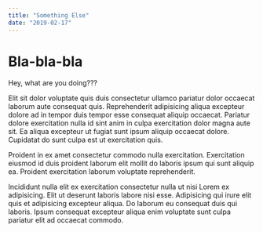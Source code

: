 ```yaml
---
title: "Something Else"
date: "2019-02-17"
---
```


# Bla-bla-bla

Hey, what are you doing???

Elit sit dolor voluptate quis duis consectetur ullamco pariatur dolor occaecat laborum aute consequat quis. Reprehenderit adipisicing aliqua excepteur dolore ad in tempor duis tempor esse consequat aliquip occaecat. Pariatur dolore exercitation nulla id sint anim in culpa exercitation dolor magna aute sit. Ea aliqua excepteur ut fugiat sunt ipsum aliquip occaecat dolore. Cupidatat do sunt culpa est ut exercitation quis.

Proident in ex amet consectetur commodo nulla exercitation. Exercitation eiusmod id duis proident laborum elit mollit do laboris ipsum qui sunt aliquip ea. Proident exercitation laborum voluptate reprehenderit.

Incididunt nulla elit ex exercitation consectetur nulla ut nisi Lorem ex adipisicing. Elit ut deserunt laboris labore nisi esse. Adipisicing qui irure elit quis et adipisicing excepteur aliqua. Do laborum eu consequat duis qui laboris. Ipsum consequat excepteur aliqua enim voluptate sunt culpa pariatur elit ad occaecat commodo.
